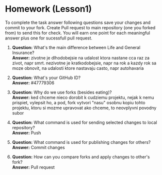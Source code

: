 # Homework (Lesson1)
To complete the task answer following questions save your changes and commit to your fork. Create Pull request to main repository (one you forked from) to send this for check. You will earn one point for each meaningful answer plus one for sucessfull pull request.

1. **Question:** What's the main difference between Life and General Insurance?  
   **Answer:** zivotne je dlhodobejsie na udalost ktora nastane cca raz za zivot, napr smrt. nezivotne je kratkodobejsie, napr na rok a kazdy rok sa moze obnovit, na udalosti ktore nastavaju casto, napr autohavaria

2. **Question:** What's your GitHub ID?  
   **Answer:** #47779306

3. **Question:** Why do we use forks (besides eating)?  
   **Answer:** ked chceme nieco dorobit k cudziemu projektu, nejak k nemu prispiet, vylepsit ho, a pod, fork vytvori "nasu" osobnu kopiu tohto projektu, ktoru si mozme upravovat ako chceme, to neovplyvni povodny subor

4. **Question:** What command is used for sending selected changes to local repository?  
   **Answer:** Push

5. **Question:** What command is used for publishing changes for others?  
   **Answer:** Commit changes

6. **Question:** How can you compare forks and apply changes to other's fork?  
   **Answer:** Pull request
